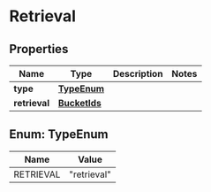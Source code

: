 

# Retrieval


## Properties

| Name | Type | Description | Notes |
|------------ | ------------- | ------------- | -------------|
|**type** | [**TypeEnum**](#TypeEnum) |  |  |
|**retrieval** | [**BucketIds**](BucketIds.md) |  |  |



## Enum: TypeEnum

| Name | Value |
|---- | -----|
| RETRIEVAL | &quot;retrieval&quot; |



